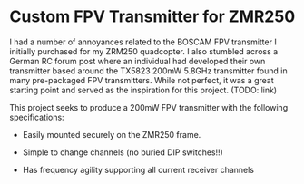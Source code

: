 # Custom FPV Transmitter for ZMR250

I had a number of annoyances related to the BOSCAM FPV transmitter I initially purchased for my ZRM250 quadcopter. I also stumbled across a German RC forum post where an individual had developed their own transmitter based around the TX5823 200mW 5.8GHz transmitter found in many pre-packaged FPV transmitters. While not perfect, it was a great starting point and served as the inspiration for this project. (TODO: link)

This project seeks to produce a 200mW FPV transmitter with the following specifications:

  - Easily mounted securely on the ZMR250 frame.

  - Simple to change channels (no buried DIP switches!!)

  - Has frequency agility supporting all current receiver channels

